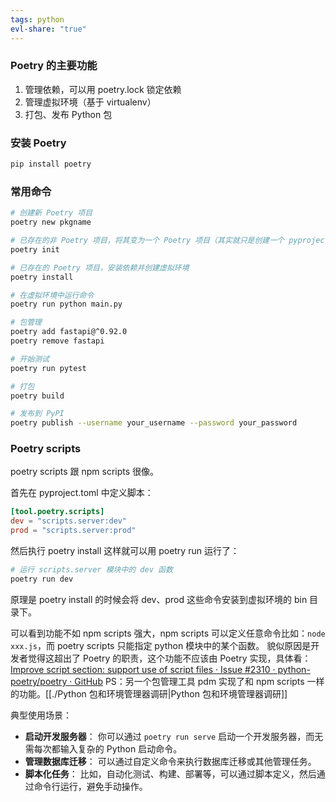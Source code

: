 ```yaml
---
tags: python
evl-share: "true"
---
```

### Poetry 的主要功能

1. 管理依赖，可以用 poetry.lock 锁定依赖
2. 管理虚拟环境（基于 virtualenv）
3. 打包、发布 Python 包

### 安装 Poetry

```bash
pip install poetry
```

### 常用命令

```bash
# 创建新 Poetry 项目
poetry new pkgname

# 已存在的非 Poetry 项目，将其变为一个 Poetry 项目（其实就只是创建一个 pyproject.toml）
poetry init

# 已存在的 Poetry 项目，安装依赖并创建虚拟环境
poetry install

# 在虚拟环境中运行命令
poetry run python main.py

# 包管理
poetry add fastapi@^0.92.0
poetry remove fastapi

# 开始测试
poetry run pytest

# 打包
poetry build

# 发布到 PyPI
poetry publish --username your_username --password your_password
```

### Poetry scripts

poetry scripts 跟 npm scripts 很像。

首先在 pyproject.toml 中定义脚本：
```toml
[tool.poetry.scripts]
dev = "scripts.server:dev"
prod = "scripts.server:prod"
```
然后执行 poetry install
这样就可以用 poetry run 运行了：
```bash
# 运行 scripts.server 模块中的 dev 函数
poetry run dev
```

原理是 poetry install 的时候会将 dev、prod 这些命令安装到虚拟环境的 bin 目录下。

可以看到功能不如 npm scripts 强大，npm scripts 可以定义任意命令比如：`node xxx.js`，而 poetry scripts 只能指定 python 模块中的某个函数。
貌似原因是开发者觉得这超出了 Poetry 的职责，这个功能不应该由 Poetry 实现，具体看：[Improve script section: support use of script files · Issue #2310 · python-poetry/poetry · GitHub](https://github.com/python-poetry/poetry/issues/2310)
PS：另一个包管理工具 pdm 实现了和 npm scripts 一样的功能。[[./Python 包和环境管理器调研|Python 包和环境管理器调研]]

典型使用场景：
- **启动开发服务器**： 你可以通过 `poetry run serve` 启动一个开发服务器，而无需每次都输入复杂的 Python 启动命令。
- **管理数据库迁移**： 可以通过自定义命令来执行数据库迁移或其他管理任务。
- **脚本化任务**： 比如，自动化测试、构建、部署等，可以通过脚本定义，然后通过命令行运行，避免手动操作。